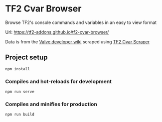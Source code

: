 # TF2 Cvar Browser
Browse TF2's console commands and variables in an easy to view format

Url: https://tf2-addons.github.io/tf2-cvar-browser/

Data is from the [Valve developer wiki](https://developer.valvesoftware.com/wiki/List_of_TF2_console_commands_and_variables) scraped using [TF2 Cvar Scraper](https://github.com/TF2-Addons/tf2-cvar-scraper)

## Project setup
```
npm install
```

### Compiles and hot-reloads for development
```
npm run serve
```

### Compiles and minifies for production
```
npm run build
```
